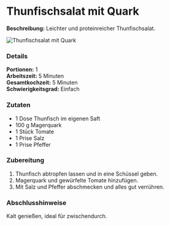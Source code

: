 # Thunfischsalat mit Quark

**Beschreibung:** Leichter und proteinreicher Thunfischsalat.

![Thunfischsalat mit Quark](thunfischsalat_quark.jpg)

### Details
**Portionen:** 1  
**Arbeitszeit:** 5 Minuten  
**Gesamtkochzeit:** 5 Minuten  
**Schwierigkeitsgrad:** Einfach

### Zutaten
- 1 Dose Thunfisch im eigenen Saft
- 100 g Magerquark
- 1 Stück Tomate
- 1 Prise Salz
- 1 Prise Pfeffer

### Zubereitung
1. Thunfisch abtropfen lassen und in eine Schüssel geben.
2. Magerquark und gewürfelte Tomate hinzufügen.
3. Mit Salz und Pfeffer abschmecken und alles gut verrühren.

### Abschlusshinweise
Kalt genießen, ideal für zwischendurch.
